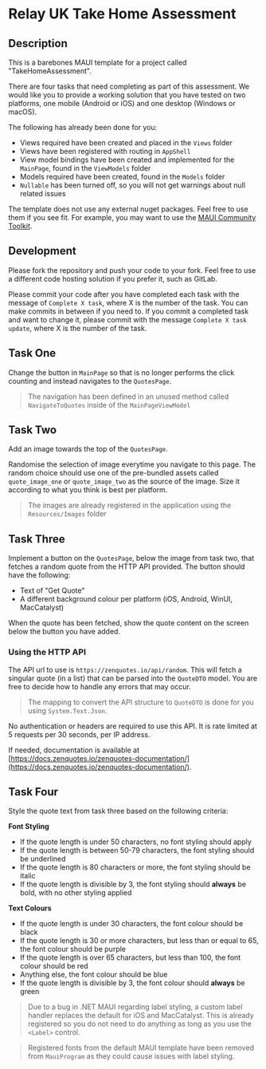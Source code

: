 # Relay UK Take Home Assessment

## Description

This is a barebones MAUI template for a project called "TakeHomeAssessment".

There are four tasks that need completing as part of this assessment. We would like you to provide a working solution that you have tested on two platforms, one mobile (Android or iOS) and one desktop (Windows or macOS).

The following has already been done for you:

- Views required have been created and placed in the `Views` folder
- Views have been registered with routing in `AppShell`
- View model bindings have been created and implemented for the `MainPage`, found in the `ViewModels` folder
- Models required have been created, found in the `Models` folder
- `Nullable` has been turned off, so you will not get warnings about null related issues

The template does not use any external nuget packages. Feel free to use them if you see fit. For example, you may want to use the [MAUI Community Toolkit](https://github.com/CommunityToolkit/Maui).

## Development

Please fork the repository and push your code to your fork. Feel free to use a different code hosting solution if you prefer it, such as GitLab.

Please commit your code after you have completed each task with the message of `Complete X task`, where X is the number of the task. You can make commits in between if you need to. If you commit a completed task and want to change it, please commit with the message `Complete X task update`, where X is the number of the task.

## Task One

Change the button in `MainPage` so that is no longer performs the click counting and instead navigates to the `QuotesPage`.

> The navigation has been defined in an unused method called `NavigateToQuotes` inside of the `MainPageViewModel`

## Task Two

Add an image towards the top of the `QuotesPage`.

Randomise the selection of image everytime you navigate to this page. The random choice should use one of the pre-bundled assets called `quote_image_one` or `quote_image_two` as the source of the image. Size it according to what you think is best per platform.

> The images are already registered in the application using the `Resources/Images` folder

## Task Three

Implement a button on the `QuotesPage`, below the image from task two, that fetches a random quote from the HTTP API provided. The button should have the following:

- Text of "Get Quote"
- A different background colour per platform (iOS, Android, WinUI, MacCatalyst)

When the quote has been fetched, show the quote content on the screen below the button you have added.

### Using the HTTP API

The API url to use is `https://zenquotes.io/api/random`. This will fetch a singular quote (in a list) that can be parsed into the `QuoteDTO` model. You are free to decide how to handle any errors that may occur.

> The mapping to convert the API structure to `QuoteDTO` is done for you using `System.Text.Json`.

No authentication or headers are required to use this API. It is rate limited at 5 requests per 30 seconds, per IP address.

If needed, documentation is available at [https://docs.zenquotes.io/zenquotes-documentation/](https://docs.zenquotes.io/zenquotes-documentation/).

## Task Four

Style the quote text from task three based on the following criteria:

**Font Styling**

- If the quote length is under 50 characters, no font styling should apply
- If the quote length is between 50-79 characters, the font styling should be underlined
- If the quote length is 80 characters or more, the font styling should be italic
- If the quote length is divisible by 3, the font styling should **always** be bold, with no other styling applied

**Text Colours**

- If the quote length is under 30 characters, the font colour should be black
- If the quote length is 30 or more characters, but less than or equal to 65, the font colour should be purple
- If the quote length is over 65 characters, but less than 100, the font colour should be red
- Anything else, the font colour should be blue
- If the quote length is divisible by 3, the font colour should **always** be green

> Due to a bug in .NET MAUI regarding label styling, a custom label handler replaces the default for iOS and MacCatalyst. This is already registered so you do not need to do anything as long as you use the `<Label>` control.

> Registered fonts from the default MAUI template have been removed from `MauiProgram` as they could cause issues with label styling.
